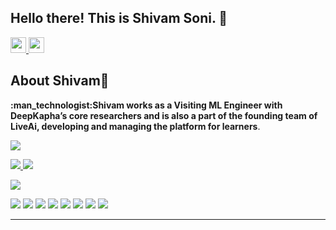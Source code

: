 

<!--
### Hi there 👋
**sonishivam10/sonishivam10** is a ✨ _special_ ✨ repository because its `README.md` (this file) appears on your GitHub profile.
Here are some ideas to get you started:
-->


<h2 align="left">
  Hello there! This is Shivam Soni. 👋
</h2>
<p align="left">
  <a href="https://www.linkedin.com/in/sonishivama">
    <img src="https://img.shields.io/badge/linkedin-%230077B5.svg?&style=for-the-badge&logo=linkedin&logoColor=white" height=25>
  </a>
  <a href="https://twitter.com/shivamsoni1998">
    <img src="https://img.shields.io/badge/twitter-%231DA1F2.svg?&style=for-the-badge&logo=twitter&logoColor=white" height=25>
  </a> 
</p>
<h2 >
  About Shivam👼️
</h2>
<p align="left">
  <b>:man_technologist:Shivam works as a Visiting ML Engineer with DeepKapha’s core researchers and is also a part of the founding team of LiveAi, developing and managing the platform for learners</b>. 
</p>
<p align="left">  
  <img align=center src="https://github-readme-stats.vercel.app/api?username=sonishivam10&show_icons=true&theme=gotham">
</p>
<p align="left">
  <a href="https://github.com/sonishivam10">
    <img src="https://badges.pufler.dev/visits/sonishivam10/sonishivam10?style=flat-square&color=black&logo=github">
  </a>
  <a href="https://github.com/sonishivam10?tab=repositories">
    <img src="https://badges.pufler.dev/repos/sonishivam10?style=flat-square&color=black&logo=github">
  </a>
</p>
<p align="left">
  <a href="https://github.com/sonishivam10">
    <img src="https://img.shields.io/github/followers/sonishivam10?style=social">
  </a>
</p>
<p align="left">
  <img src="https://img.shields.io/badge/Machine Learning -aqua">
  <img src="https://img.shields.io/badge/Deep Learning-red">
  <img src="https://img.shields.io/badge/Python3 -blue"> 
  <img src="https://img.shields.io/badge/HTML5 -orange"> 
  <img src="https://img.shields.io/badge/CSS3 -green"> 
  <img src="https://img.shields.io/badge/Javascript -yellow"> 
  <img src="https://img.shields.io/badge/Git -grey"> 
  <img src="https://img.shields.io/badge/Flask -crimson"> 
</p>
<hr>

